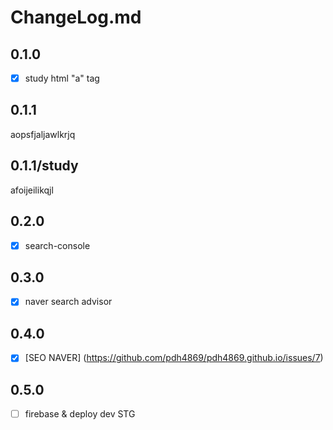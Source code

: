 # ChangeLog.md

## 0.1.0
- [x] study html "a" tag

## 0.1.1
aopsfjaljawlkrjq

## 0.1.1/study
afoijeilikqjl

## 0.2.0
- [x] search-console

## 0.3.0 
- [x] naver search advisor

## 0.4.0
- [x] [SEO NAVER] (https://github.com/pdh4869/pdh4869.github.io/issues/7)

## 0.5.0
- [ ] firebase & deploy dev STG
